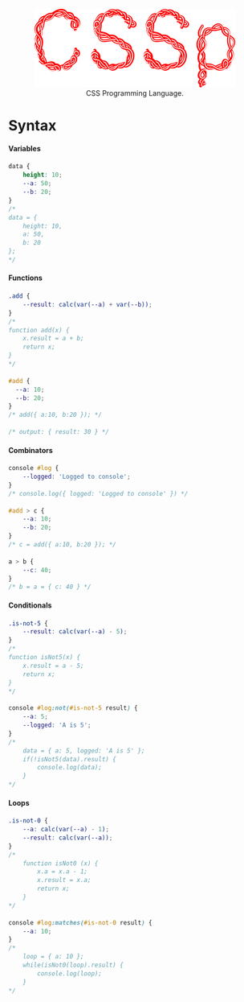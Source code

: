 <p align="center">
  <img src="docs\readme-title.png" alt="CSSp"/>
  </br>
  CSS Programming Language.
</p>

# Syntax

#### Variables
```css
data {
    height: 10;
    --a: 50;
    --b: 20;
}
/* 
data = {
    height: 10,
    a: 50,
    b: 20
};
*/
```

#### Functions
```css
.add {
    --result: calc(var(--a) + var(--b));
}
/* 
function add(x) {
    x.result = a + b;
    return x; 
} 
*/

#add {
  --a: 10;
  --b: 20;
}
/* add({ a:10, b:20 }); */

/* output: { result: 30 } */
```

#### Combinators
```css
console #log {
    --logged: 'Logged to console';
}
/* console.log({ logged: 'Logged to console' }) */

#add > c {
    --a: 10;
    --b: 20;
}
/* c = add({ a:10, b:20 }); */

a > b {
    --c: 40;
}
/* b = a = { c: 40 } */
```

#### Conditionals
```css
.is-not-5 {
    --result: calc(var(--a) - 5);
}
/* 
function isNot5(x) { 
    x.result = a - 5;
    return x; 
} 
*/

console #log:not(#is-not-5 result) {
    --a: 5;
    --logged: 'A is 5';
}
/*
    data = { a: 5, logged: 'A is 5' };
    if(!isNot5(data).result) {
        console.log(data);
    }
*/
```

#### Loops
```css
.is-not-0 {
    --a: calc(var(--a) - 1);
    --result: calc(var(--a));
}
/*
    function isNot0 (x) {
        x.a = x.a - 1;
        x.result = x.a;
        return x;
    }
*/

console #log:matches(#is-not-0 result) {
    --a: 10;
}
/*
    loop = { a: 10 };
    while(isNot0(loop).result) {
        console.log(loop);
    }
*/
```
